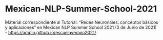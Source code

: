 # Mexican-NLP-Summer-School-2021
Material correspondiente al Tutorial: “Redes Neuronales: conceptos básicos y aplicaciones” en Mexican NLP Summer School 2021 (3 de Junio de 2021) - https://ampln.github.io/escuelaverano2021/
